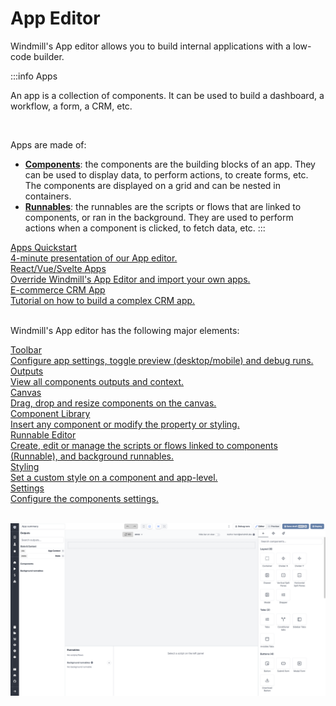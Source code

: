 # App Editor

Windmill's App editor allows you to build internal applications with a low-code builder.

:::info Apps

An app is a collection of components. It can be used to build a dashboard, a workflow, a form, a CRM, etc.

<br/>

Apps are made of:

- **[Components](./4_app_component_library.md)**: the components are the building blocks of an app. They can be used to display data, to perform actions, to create forms, etc. The components are displayed on a grid and can be nested in containers.
- **[Runnables](./5_app-runnable.md)**: the runnables are the scripts or flows that are linked to components, or ran in the background. They are used to perform actions when a component is clicked, to fetch data, etc.
:::

<div class="text-xl mb-2 font-semibold"></div>
<div class="grid grid-cols-2 gap-2 mb-4">
    <a href="/docs/getting_started/apps_quickstart" class="rounded-md p-6 border border-gray-200 hover:border-orange-500 transition-all cursor-pointer flex flex-col gap-2 !no-underline" target="_blank">
      <div class="text-lg font-semibold text-gray-900">Apps Quickstart</div>
      <div class="text-sm text-gray-500">4-minute presentation of our App editor.</div>
    </a>
    <a href="/docs/react_vue_svelte_apps" class="rounded-md p-6 border border-gray-200 hover:border-blue-500 transition-all cursor-pointer flex flex-col gap-2 !no-underline" target="_blank">
      <div class="text-lg font-semibold text-gray-900">React/Vue/Svelte Apps</div>
      <div class="text-sm text-gray-500">Override Windmill's App Editor and import your own apps.</div>
    </a>
    <a href="./app_e-commerce" class="rounded-md p-6 border border-gray-200 hover:border-orange-500 transition-all cursor-pointer flex flex-col gap-2 !no-underline" target="_blank">
      <div class="text-lg font-semibold text-gray-900">E-commerce CRM App</div>
      <div class="text-sm text-gray-500">Tutorial on how to build a complex CRM app.</div>
    </a>
</div>

<br/>

Windmill's App editor has the following major elements:

<div class="text-xl mb-2 font-semibold"></div>
<div class="grid grid-cols-2 gap-2 mb-4">
    <a href="./app_toolbar" class="rounded-md p-6 border border-gray-200 hover:border-orange-500 transition-all cursor-pointer flex flex-col gap-2 !no-underline" target="_blank">
      <div class="text-lg font-semibold text-gray-900">Toolbar</div>
      <div class="text-sm text-gray-500">Configure app settings, toggle preview (desktop/mobile) and debug runs.</div>
    </a>
    <a href="./app_outputs" class="rounded-md p-6 border border-gray-200 hover:border-orange-500 transition-all cursor-pointer flex flex-col gap-2 !no-underline" target="_blank">
      <div class="text-lg font-semibold text-gray-900">Outputs</div>
      <div class="text-sm text-gray-500">View all components outputs and context.</div>
    </a>
    <a href="./app_canvas" class="rounded-md p-6 border border-gray-200 hover:border-orange-500 transition-all cursor-pointer flex flex-col gap-2 !no-underline" target="_blank">
      <div class="text-lg font-semibold text-gray-900">Canvas</div>
      <div class="text-sm text-gray-500">Drag, drop and resize components on the canvas.</div>
    </a>
    <a href="./app_component_library" class="rounded-md p-6 border border-gray-200 hover:border-orange-500 transition-all cursor-pointer flex flex-col gap-2 !no-underline" target="_blank">
      <div class="text-lg font-semibold text-gray-900">Component Library</div>
      <div class="text-sm text-gray-500">Insert any component or modify the property or styling.</div>
    </a>
    <a href="./app-runnable" class="rounded-md p-6 border border-gray-200 hover:border-orange-500 transition-all cursor-pointer flex flex-col gap-2 !no-underline" target="_blank">
      <div class="text-lg font-semibold text-gray-900">Runnable Editor</div>
      <div class="text-sm text-gray-500">Create, edit or manage the scripts or flows linked to components (Runnable), and background runnables.</div>
    </a>
    <a href="./app_styling" class="rounded-md p-6 border border-gray-200 hover:border-orange-500 transition-all cursor-pointer flex flex-col gap-2 !no-underline" target="_blank">
      <div class="text-lg font-semibold text-gray-900">Styling</div>
      <div class="text-sm text-gray-500">Set a custom style on a component and app-level.</div>
    </a>
    <a href="./app_settings" class="rounded-md p-6 border border-gray-200 hover:border-orange-500 transition-all cursor-pointer flex flex-col gap-2 !no-underline" target="_blank">
      <div class="text-lg font-semibold text-gray-900">Settings</div>
      <div class="text-sm text-gray-500">Configure the components settings.</div>
    </a>
</div>

<br/>

![App Editor](../assets/apps/0_app_editor/plain-app-editor.png)